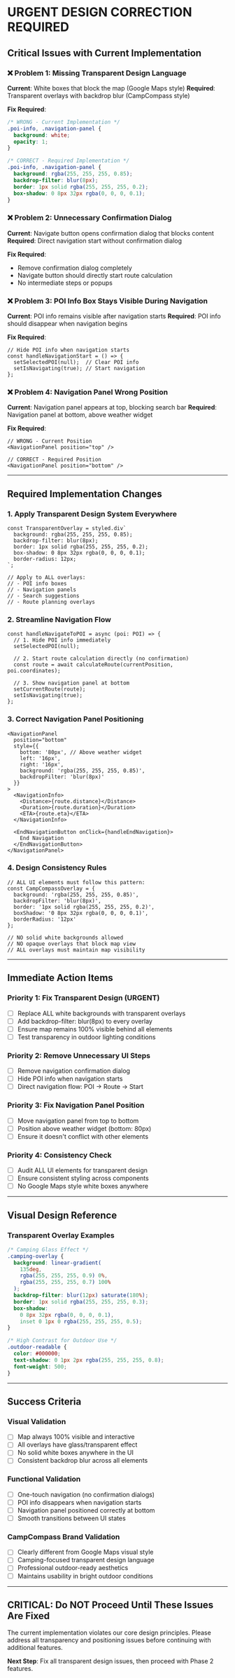 # URGENT DESIGN CORRECTION REQUIRED

## Critical Issues with Current Implementation

### ❌ Problem 1: Missing Transparent Design Language
**Current**: White boxes that block the map (Google Maps style)
**Required**: Transparent overlays with backdrop blur (CampCompass style)

**Fix Required**:
```css
/* WRONG - Current Implementation */
.poi-info, .navigation-panel {
  background: white;
  opacity: 1;
}

/* CORRECT - Required Implementation */
.poi-info, .navigation-panel {
  background: rgba(255, 255, 255, 0.85);
  backdrop-filter: blur(8px);
  border: 1px solid rgba(255, 255, 255, 0.2);
  box-shadow: 0 8px 32px rgba(0, 0, 0, 0.1);
}
```

### ❌ Problem 2: Unnecessary Confirmation Dialog
**Current**: Navigate button opens confirmation dialog that blocks content
**Required**: Direct navigation start without confirmation dialog

**Fix Required**:
- Remove confirmation dialog completely
- Navigate button should directly start route calculation
- No intermediate steps or popups

### ❌ Problem 3: POI Info Box Stays Visible During Navigation
**Current**: POI info remains visible after navigation starts
**Required**: POI info should disappear when navigation begins

**Fix Required**:
```tsx
// Hide POI info when navigation starts
const handleNavigationStart = () => {
  setSelectedPOI(null);  // Clear POI info
  setIsNavigating(true); // Start navigation
};
```

### ❌ Problem 4: Navigation Panel Wrong Position
**Current**: Navigation panel appears at top, blocking search bar
**Required**: Navigation panel at bottom, above weather widget

**Fix Required**:
```tsx
// WRONG - Current Position
<NavigationPanel position="top" />

// CORRECT - Required Position  
<NavigationPanel position="bottom" />
```

---

## Required Implementation Changes

### 1. Apply Transparent Design System Everywhere
```tsx
const TransparentOverlay = styled.div`
  background: rgba(255, 255, 255, 0.85);
  backdrop-filter: blur(8px);
  border: 1px solid rgba(255, 255, 255, 0.2);
  box-shadow: 0 8px 32px rgba(0, 0, 0, 0.1);
  border-radius: 12px;
`;

// Apply to ALL overlays:
// - POI info boxes
// - Navigation panels  
// - Search suggestions
// - Route planning overlays
```

### 2. Streamline Navigation Flow
```tsx
const handleNavigateToPOI = async (poi: POI) => {
  // 1. Hide POI info immediately
  setSelectedPOI(null);
  
  // 2. Start route calculation directly (no confirmation)
  const route = await calculateRoute(currentPosition, poi.coordinates);
  
  // 3. Show navigation panel at bottom
  setCurrentRoute(route);
  setIsNavigating(true);
};
```

### 3. Correct Navigation Panel Positioning
```tsx
<NavigationPanel 
  position="bottom"
  style={{
    bottom: '80px', // Above weather widget
    left: '16px',
    right: '16px',
    background: 'rgba(255, 255, 255, 0.85)',
    backdropFilter: 'blur(8px)'
  }}
>
  <NavigationInfo>
    <Distance>{route.distance}</Distance>
    <Duration>{route.duration}</Duration>
    <ETA>{route.eta}</ETA>
  </NavigationInfo>
  
  <EndNavigationButton onClick={handleEndNavigation}>
    End Navigation
  </EndNavigationButton>
</NavigationPanel>
```

### 4. Design Consistency Rules
```tsx
// ALL UI elements must follow this pattern:
const CampCompassOverlay = {
  background: 'rgba(255, 255, 255, 0.85)',
  backdropFilter: 'blur(8px)',
  border: '1px solid rgba(255, 255, 255, 0.2)',
  boxShadow: '0 8px 32px rgba(0, 0, 0, 0.1)',
  borderRadius: '12px'
};

// NO solid white backgrounds allowed
// NO opaque overlays that block map view
// ALL overlays must maintain map visibility
```

---

## Immediate Action Items

### Priority 1: Fix Transparent Design (URGENT)
- [ ] Replace ALL white backgrounds with transparent overlays
- [ ] Add backdrop-filter: blur(8px) to every overlay
- [ ] Ensure map remains 100% visible behind all elements
- [ ] Test transparency in outdoor lighting conditions

### Priority 2: Remove Unnecessary UI Steps
- [ ] Remove navigation confirmation dialog
- [ ] Hide POI info when navigation starts  
- [ ] Direct navigation flow: POI → Route → Start

### Priority 3: Fix Navigation Panel Position
- [ ] Move navigation panel from top to bottom
- [ ] Position above weather widget (bottom: 80px)
- [ ] Ensure it doesn't conflict with other elements

### Priority 4: Consistency Check
- [ ] Audit ALL UI elements for transparent design
- [ ] Ensure consistent styling across components
- [ ] No Google Maps style white boxes anywhere

---

## Visual Design Reference

### Transparent Overlay Examples
```css
/* Camping Glass Effect */
.camping-overlay {
  background: linear-gradient(
    135deg,
    rgba(255, 255, 255, 0.9) 0%,
    rgba(255, 255, 255, 0.7) 100%
  );
  backdrop-filter: blur(12px) saturate(180%);
  border: 1px solid rgba(255, 255, 255, 0.3);
  box-shadow: 
    0 8px 32px rgba(0, 0, 0, 0.1),
    inset 0 1px 0 rgba(255, 255, 255, 0.5);
}

/* High Contrast for Outdoor Use */
.outdoor-readable {
  color: #000000;
  text-shadow: 0 1px 2px rgba(255, 255, 255, 0.8);
  font-weight: 500;
}
```

---

## Success Criteria

### Visual Validation
- [ ] Map always 100% visible and interactive
- [ ] All overlays have glass/transparent effect
- [ ] No solid white boxes anywhere in the UI
- [ ] Consistent backdrop blur across all elements

### Functional Validation  
- [ ] One-touch navigation (no confirmation dialogs)
- [ ] POI info disappears when navigation starts
- [ ] Navigation panel positioned correctly at bottom
- [ ] Smooth transitions between UI states

### CampCompass Brand Validation
- [ ] Clearly different from Google Maps visual style
- [ ] Camping-focused transparent design language
- [ ] Professional outdoor-ready aesthetics
- [ ] Maintains usability in bright outdoor conditions

---

## CRITICAL: Do NOT Proceed Until These Issues Are Fixed

The current implementation violates our core design principles. Please address all transparency and positioning issues before continuing with additional features.

**Next Step**: Fix all transparent design issues, then proceed with Phase 2 features.